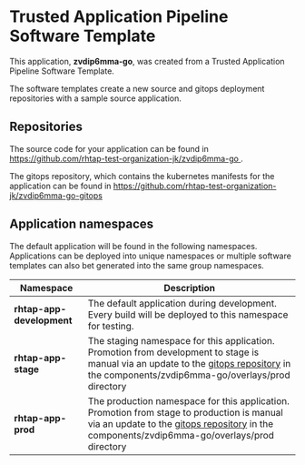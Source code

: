 # Trusted Application Pipeline Software Template

This application, **zvdip6mma-go**, was created from a Trusted Application Pipeline Software Template.

The software templates create a new source and gitops deployment repositories with a sample source application. 

## Repositories

The source code for your application can be found in [https://github.com/rhtap-test-organization-jk/zvdip6mma-go ](https://github.com/rhtap-test-organization-jk/zvdip6mma-go ).
 
The gitops repository, which contains the kubernetes manifests for the application can be found in 
[https://github.com/rhtap-test-organization-jk/zvdip6mma-go-gitops ](https://github.com/rhtap-test-organization-jk/zvdip6mma-go-gitops ) 

## Application namespaces 

The default application will be found in the following namespaces. Applications can be deployed into unique namespaces or multiple software templates can also bet generated into the same group namespaces.  

|  Namespace   |  Description   |  
| -------- | -------- |   
| **rhtap-app-development** | The default application during development. Every build will be deployed to this namespace for testing. | 
| **rhtap-app-stage** | The staging namespace for this application. Promotion from development to stage is manual via an update to the [gitops repository](https://github.com/rhtap-test-organization-jk/zvdip6mma-go-gitops ) in the components/zvdip6mma-go/overlays/prod directory |  
| **rhtap-app-prod** | The production namespace for this application. Promotion from stage to production is manual via an update to the [gitops repository](https://github.com/rhtap-test-organization-jk/zvdip6mma-go-gitops ) in the components/zvdip6mma-go/overlays/prod directory | 